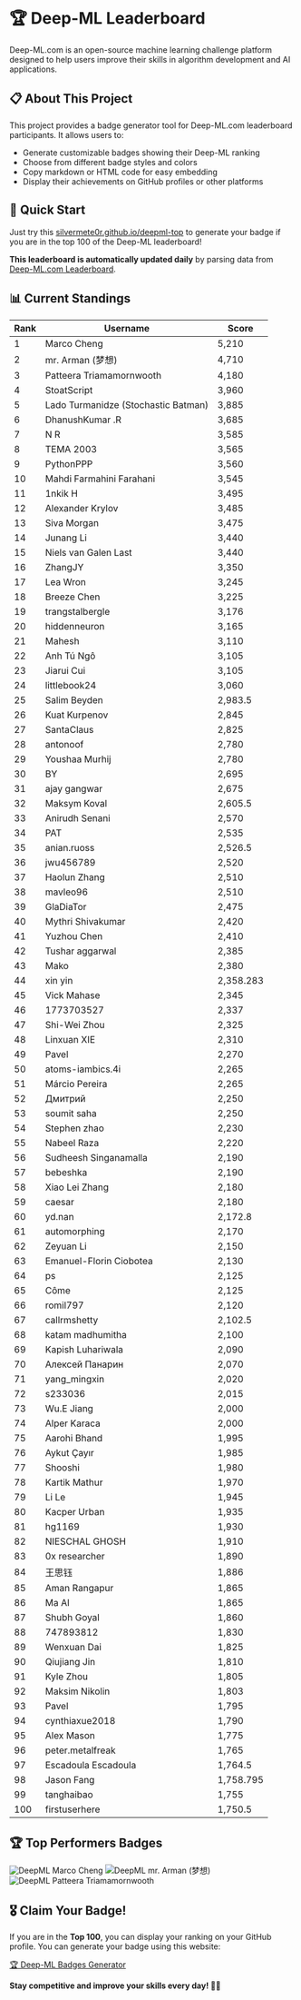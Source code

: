 # 🏆 Deep-ML Leaderboard

Deep-ML.com is an open-source machine learning challenge platform designed to help users improve their skills in algorithm development and AI applications.  

## 📋 About This Project

This project provides a badge generator tool for Deep-ML.com leaderboard participants. It allows users to:
- Generate customizable badges showing their Deep-ML ranking
- Choose from different badge styles and colors
- Copy markdown or HTML code for easy embedding
- Display their achievements on GitHub profiles or other platforms

## 🚀 Quick Start

Just try this [silvermete0r.github.io/deepml-top](https://silvermete0r.github.io/deepml-top) to generate your badge if you are in the top 100 of the Deep-ML leaderboard!

**This leaderboard is automatically updated daily** by parsing data from [Deep-ML.com Leaderboard](https://www.deep-ml.com/leaderboard).  

## 📊 Current Standings  

<!-- LEADERBOARD_START -->
| Rank | Username | Score |
|------|---------|-------|
| 1 | Marco Cheng | 5,210 |
| 2 | mr. Arman (梦想) | 4,710 |
| 3 | Patteera Triamamornwooth | 4,180 |
| 4 | StoatScript | 3,960 |
| 5 | Lado Turmanidze (Stochastic Batman) | 3,885 |
| 6 | DhanushKumar .R | 3,685 |
| 7 | N R | 3,585 |
| 8 | ТЕМА 2003 | 3,565 |
| 9 | PythonPPP | 3,560 |
| 10 | Mahdi Farmahini Farahani | 3,545 |
| 11 | 1nkik H | 3,495 |
| 12 | Alexander Krylov | 3,485 |
| 13 | Siva Morgan | 3,475 |
| 14 | Junang Li | 3,440 |
| 15 | Niels van Galen Last | 3,440 |
| 16 | ZhangJY | 3,350 |
| 17 | Lea Wron | 3,245 |
| 18 | Breeze Chen | 3,225 |
| 19 | trangstalbergle | 3,176 |
| 20 | hiddenneuron | 3,165 |
| 21 | Mahesh | 3,110 |
| 22 | Anh Tú Ngô | 3,105 |
| 23 | Jiarui Cui | 3,105 |
| 24 | littlebook24 | 3,060 |
| 25 | Salim Beyden | 2,983.5 |
| 26 | Kuat Kurpenov | 2,845 |
| 27 | SantaClaus | 2,825 |
| 28 | antonoof | 2,780 |
| 29 | Youshaa Murhij | 2,780 |
| 30 | BY | 2,695 |
| 31 | ajay gangwar | 2,675 |
| 32 | Maksym Koval | 2,605.5 |
| 33 | Anirudh Senani | 2,570 |
| 34 | PAT | 2,535 |
| 35 | anian.ruoss | 2,526.5 |
| 36 | jwu456789 | 2,520 |
| 37 | Haolun Zhang | 2,510 |
| 38 | mavleo96 | 2,510 |
| 39 | GlaDiaTor | 2,475 |
| 40 | Mythri Shivakumar | 2,420 |
| 41 | Yuzhou Chen | 2,410 |
| 42 | Tushar aggarwal | 2,385 |
| 43 | Mako | 2,380 |
| 44 | xin yin | 2,358.283 |
| 45 | Vick Mahase | 2,345 |
| 46 | 1773703527 | 2,337 |
| 47 | Shi-Wei Zhou | 2,325 |
| 48 | Linxuan XIE | 2,310 |
| 49 | Pavel | 2,270 |
| 50 | atoms-iambics.4i | 2,265 |
| 51 | Márcio Pereira | 2,265 |
| 52 | Дмитрий | 2,250 |
| 53 | soumit saha | 2,250 |
| 54 | Stephen zhao | 2,230 |
| 55 | Nabeel Raza | 2,220 |
| 56 | Sudheesh Singanamalla | 2,190 |
| 57 | bebeshka | 2,190 |
| 58 | Xiao Lei Zhang | 2,180 |
| 59 | caesar | 2,180 |
| 60 | yd.nan | 2,172.8 |
| 61 | automorphing | 2,170 |
| 62 | Zeyuan Li | 2,150 |
| 63 | Emanuel-Florin Ciobotea | 2,130 |
| 64 | ps | 2,125 |
| 65 | Côme | 2,125 |
| 66 | romil797 | 2,120 |
| 67 | callrmshetty | 2,102.5 |
| 68 | katam madhumitha | 2,100 |
| 69 | Kapish Luhariwala | 2,090 |
| 70 | Алексей Панарин | 2,070 |
| 71 | yang_mingxin | 2,020 |
| 72 | s233036 | 2,015 |
| 73 | Wu.E Jiang | 2,000 |
| 74 | Alper Karaca | 2,000 |
| 75 | Aarohi Bhand | 1,995 |
| 76 | Aykut Çayır | 1,985 |
| 77 | Shooshi | 1,980 |
| 78 | Kartik Mathur | 1,970 |
| 79 | Li Le | 1,945 |
| 80 | Kacper Urban | 1,935 |
| 81 | hg1169 | 1,930 |
| 82 | NIESCHAL GHOSH | 1,910 |
| 83 | 0x researcher | 1,890 |
| 84 | 王思钰 | 1,886 |
| 85 | Aman Rangapur | 1,865 |
| 86 | Ma Al | 1,865 |
| 87 | Shubh Goyal | 1,860 |
| 88 | 747893812 | 1,830 |
| 89 | Wenxuan Dai | 1,825 |
| 90 | Qiujiang Jin | 1,810 |
| 91 | Kyle Zhou | 1,805 |
| 92 | Maksim Nikolin | 1,803 |
| 93 | Pavel | 1,795 |
| 94 | cynthiaxue2018 | 1,790 |
| 95 | Alex Mason | 1,775 |
| 96 | peter.metalfreak | 1,765 |
| 97 | Escadoula Escadoula | 1,764.5 |
| 98 | Jason Fang | 1,758.795 |
| 99 | tanghaibao | 1,755 |
| 100 | firstuserhere | 1,750.5 |
<!-- LEADERBOARD_END -->

## 🏆 Top Performers Badges

<!-- BADGES_START -->
![DeepML Marco Cheng](https://img.shields.io/badge/dynamic/json?url=https%3A%2F%2Fraw.githubusercontent.com%2Fsilvermete0r%2Fdeepml-top%2Fmain%2Fbadges.json&query=%24.4091c1a21900bd2c7d3f4e343acddda1.label&prefix=Rank%20&style=for-the-badge&label=%F0%9F%9A%80%20DeepML&color=blue&link=https%3A%2F%2Fwww.deep-ml.com%2Fleaderboard)
![DeepML mr. Arman (梦想)](https://img.shields.io/badge/dynamic/json?url=https%3A%2F%2Fraw.githubusercontent.com%2Fsilvermete0r%2Fdeepml-top%2Fmain%2Fbadges.json&query=%24.1247b1b5b9cd95e98d7ff7438207406f.label&prefix=Rank%20&style=for-the-badge&label=%F0%9F%9A%80%20DeepML&color=blue&link=https%3A%2F%2Fwww.deep-ml.com%2Fleaderboard)
![DeepML Patteera Triamamornwooth](https://img.shields.io/badge/dynamic/json?url=https%3A%2F%2Fraw.githubusercontent.com%2Fsilvermete0r%2Fdeepml-top%2Fmain%2Fbadges.json&query=%24.0eeb1bc570f4ebaca4c3c1d5794e9de9.label&prefix=Rank%20&style=for-the-badge&label=%F0%9F%9A%80%20DeepML&color=blue&link=https%3A%2F%2Fwww.deep-ml.com%2Fleaderboard)
<!-- BADGES_END -->

## 🎖 Claim Your Badge!  

If you are in the **Top 100**, you can display your ranking on your GitHub profile. You can generate your badge using this website:

[🏆 Deep-ML Badges Generator](https://silvermete0r.github.io/deepml-top/)

**Stay competitive and improve your skills every day! 🚀🔥**